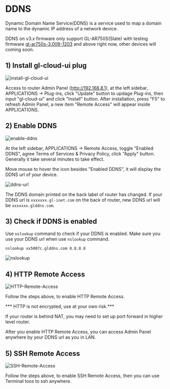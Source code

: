 # DDNS

Dynamic Domain Name Service(DDNS) is a service used to map a domain name to the dynamic IP address of a network device.

DDNS on v3.x firmware only support GL-AR750S(Slate) with testing firmware [gl-ar750s-3.009-1203](https://dl.gl-inet.com/firmware/ar750s/) and above right now, other devices will coming soon.

## 1) Install gl-cloud-ui plug

![install-gl-cloud-ui](https://static.gl-inet.com/docs/en/3/app/ddns/install-gl-cloud-ui.png)

Access to router Admin Panel (http://192.168.8.1), at the left sidebar, APPLICATIONS -> Plug-ins,
click "Update" button to updage Plug-ins, then input "gl-cloud-ui" and click "Install" button. After installation, press "F5" to refresh Admin Panel, a new item "Remote Access" will appear inside APPLICATIONS.

## 2) Enable DDNS 

![enable-ddns](https://static.gl-inet.com/docs/en/3/app/ddns/enable-ddns.png)

At the left sidebar, APPLICATIONS -> Remote Access, toggle "Enabled DDNS", agree Terms of Services & Privacy Policy, click "Apply" button.
Generally it take several minutes to take effect.

Move mouse to hover the icon besides "Enabled DDNS", it will display the DDNS url of your device.

![ddns-url](https://static.gl-inet.com/docs/en/3/app/ddns/ddns-url.png)

The DDNS domain printed on the back label of router has changed. If your DDNS url is `xxxxxxx.gl-inet.com` on the back of router, new DDNS url will be `xxxxxxx.glddns.com`. 

## 3) Check if DDNS is enabled

Use `nslookup` command to check if your DDNS is enabled. Make sure you use your DDNS url when use `nslookup` command.

`nslookup xx5007c.glddns.com 8.8.8.8`

![nslookup](https://static.gl-inet.com/docs/en/3/app/ddns/nslookup.png)

## 4) HTTP Remote Access

![HTTP-Remote-Access](https://static.gl-inet.com/docs/en/3/app/ddns/HTTP-Remote-Access.png)

Follow the steps above, to enable HTTP Remote Access. 

*** HTTP is not encrypted, use at your own risk.***

If your router is behind NAT, you may need to set up port forward in higher level router. 

After you enable HTTP Remote Access, you can access Admin Panel anywhere by your DDNS url as you in LAN.

## 5) SSH Remote Access

![SSH-Remote-Access](https://static.gl-inet.com/docs/en/3/app/ddns/SSH-Remote-Access.png)

Follow the steps above, to enable SSH Remote Access, then you can use Terminal toos to ssh anywhere. 